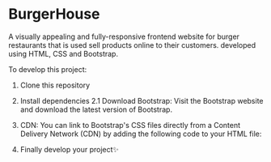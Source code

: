 # BurgerHouse
A visually appealing and fully-responsive frontend website for burger restaurants that is used sell products online to their customers. developed using HTML, CSS and Bootstrap.

To develop this project:
1. Clone this repository
2. Install dependencies
2.1 Download Bootstrap: Visit the Bootstrap website and download the latest version of Bootstrap.

3. CDN: You can link to Bootstrap's CSS files directly from a Content Delivery Network (CDN) by adding the following code to your HTML file:
4. Finally develop your project✨

